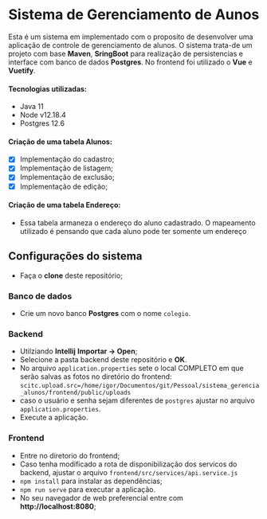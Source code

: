# Sistema de Gerenciamento de Aunos

Esta é um sistema em implementado com o proposito de desenvolver uma aplicação de controle de gerenciamento de alunos. O sistema trata-de um projeto com base **Maven**, **SringBoot** para realização de persistencias e interface com banco de dados **Postgres**. No frontend foi utilizado o **Vue** e **Vuetify**.

#### Tecnologias utilizadas:
- Java 11
- Node v12.18.4
- Postgres 12.6

#### Criação de uma tabela Alunos:
- [x] Implementação do cadastro;
- [x] Implementação de listagem;
- [x] Implementação de exclusão;
- [x] Implementação de edição;

#### Criação de uma tabela Endereço:
- Essa tabela armaneza o endereço do aluno cadastrado. O mapeamento utilizado é pensando que cada aluno pode ter somente um endereço

## Configurações do sistema
- Faça o **clone** deste repositório;

### Banco de dados
- Crie um novo banco **Postgres** com o nome `colegio`.
### Backend
- Utilziando **Intellij**
**Importar -> Open**;
- Selecione a pasta backend deste repositório e **OK**.
- No arquivo `application.properties` sete o local COMPLETO em que serão salvas as fotos no diretório do frontend:
`scitc.upload.src=/home/igor/Documentos/git/Pessoal/sistema_gerencia_alunos/frontend/public/uploads`
- caso o usuário e senha sejam diferentes de `postgres` ajustar no arquivo `application.properties`.
- Execute a aplicação.

### Frontend
- Entre no diretorio do frontend;
- Caso tenha modificado a rota de disponibilização dos servicos do backend, ajustar o arquivo ```frontend/src/services/api.service.js```
- ```npm install``` para instalar as dependências;
- ```npm run serve``` para executar a aplicação.
- No seu navegador de web preferencial entre com **http://localhost:8080**;

